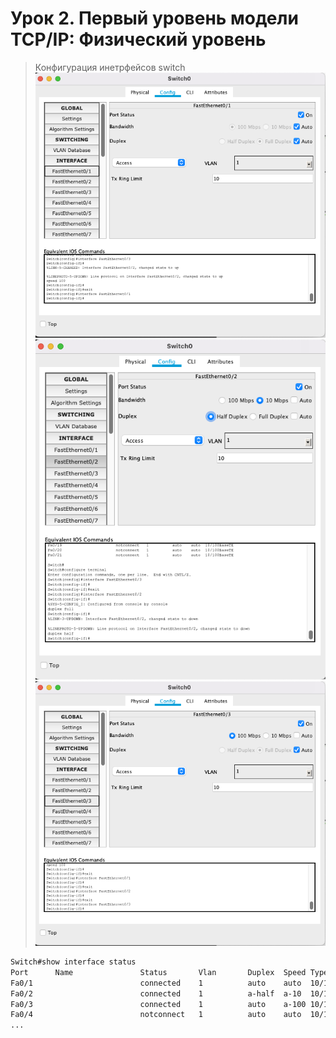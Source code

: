 # Урок 2. Первый уровень модели TCP/IP: Физический уровень
> Конфигурация инетрфейсов switch
![Fast Ethernet Interface - 1](../imgs/cpt_switch_1FEI.png)
![Fast Ethernet Interface - 2](../imgs/cpt_switch_2FEI.png)
![Fast Ethernet Interface - 3](../imgs/cpt_switch_3FEI.png)

```bash
Switch#show interface status
Port      Name               Status       Vlan       Duplex  Speed Type
Fa0/1                        connected    1          auto    auto  10/100BaseTX
Fa0/2                        connected    1          a-half  a-10  10/100BaseTX
Fa0/3                        connected    1          auto    a-100 10/100BaseTX
Fa0/4                        notconnect   1          auto    auto  10/100BaseTX
...
```